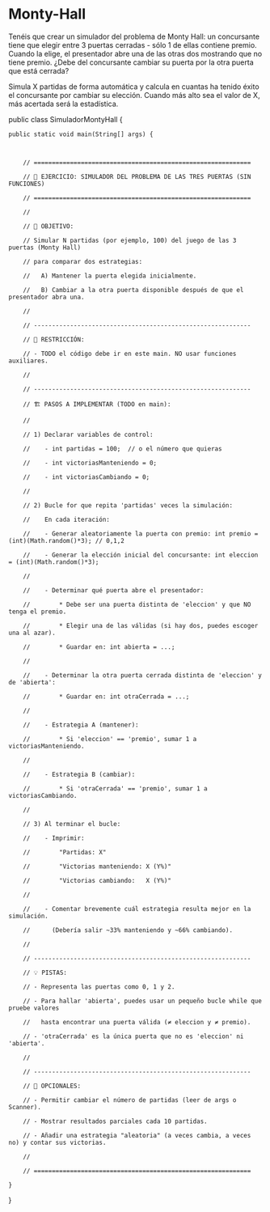 # Monty-Hall
Tenéis que crear un simulador del problema de Monty Hall: un concursante tiene que elegir entre 3 puertas cerradas - sólo 1 de ellas contiene premio. Cuando la elige, el presentador abre una de las otras dos mostrando que no tiene premio. ¿Debe del concursante cambiar su puerta por la otra puerta que está cerrada? 

Simula X partidas de forma automática y calcula en cuantas ha tenido éxito el concursante por cambiar su elección. Cuando más alto sea el valor de X, más acertada será la estadística. 



public class SimuladorMontyHall {



    public static void main(String[] args) {



        // ============================================================

        // 🧩 EJERCICIO: SIMULADOR DEL PROBLEMA DE LAS TRES PUERTAS (SIN FUNCIONES)

        // ============================================================

        //

        // 🎯 OBJETIVO:

        // Simular N partidas (por ejemplo, 100) del juego de las 3 puertas (Monty Hall)

        // para comparar dos estrategias:

        //   A) Mantener la puerta elegida inicialmente.

        //   B) Cambiar a la otra puerta disponible después de que el presentador abra una.

        //

        // ------------------------------------------------------------

        // 🧠 RESTRICCIÓN:

        // - TODO el código debe ir en este main. NO usar funciones auxiliares.

        //

        // ------------------------------------------------------------

        // 🏗️ PASOS A IMPLEMENTAR (TODO en main):

        //

        // 1) Declarar variables de control:

        //    - int partidas = 100;  // o el número que quieras

        //    - int victoriasManteniendo = 0;

        //    - int victoriasCambiando = 0;

        //

        // 2) Bucle for que repita 'partidas' veces la simulación:

        //    En cada iteración:

        //    - Generar aleatoriamente la puerta con premio: int premio = (int)(Math.random()*3); // 0,1,2

        //    - Generar la elección inicial del concursante: int eleccion = (int)(Math.random()*3);

        //

        //    - Determinar qué puerta abre el presentador:

        //        * Debe ser una puerta distinta de 'eleccion' y que NO tenga el premio.

        //        * Elegir una de las válidas (si hay dos, puedes escoger una al azar).

        //        * Guardar en: int abierta = ...;

        //

        //    - Determinar la otra puerta cerrada distinta de 'eleccion' y de 'abierta':

        //        * Guardar en: int otraCerrada = ...;

        //

        //    - Estrategia A (mantener):

        //        * Si 'eleccion' == 'premio', sumar 1 a victoriasManteniendo.

        //

        //    - Estrategia B (cambiar):

        //        * Si 'otraCerrada' == 'premio', sumar 1 a victoriasCambiando.

        //

        // 3) Al terminar el bucle:

        //    - Imprimir:

        //        "Partidas: X"

        //        "Victorias manteniendo: X (Y%)"

        //        "Victorias cambiando:   X (Y%)"

        //

        //    - Comentar brevemente cuál estrategia resulta mejor en la simulación.

        //      (Debería salir ~33% manteniendo y ~66% cambiando).

        //

        // ------------------------------------------------------------

        // 💡 PISTAS:

        // - Representa las puertas como 0, 1 y 2.

        // - Para hallar 'abierta', puedes usar un pequeño bucle while que pruebe valores

        //   hasta encontrar una puerta válida (≠ eleccion y ≠ premio).

        // - 'otraCerrada' es la única puerta que no es 'eleccion' ni 'abierta'.

        //

        // ------------------------------------------------------------

        // 🔁 OPCIONALES:

        // - Permitir cambiar el número de partidas (leer de args o Scanner).

        // - Mostrar resultados parciales cada 10 partidas.

        // - Añadir una estrategia "aleatoria" (a veces cambia, a veces no) y contar sus victorias.

        //

        // ============================================================

    }

}

